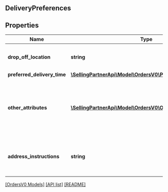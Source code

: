 ## DeliveryPreferences

## Properties

Name | Type | Description | Notes
------------ | ------------- | ------------- | -------------
**drop_off_location** | **string** | Drop-off location selected by the customer. | [optional]
**preferred_delivery_time** | [**\SellingPartnerApi\Model\OrdersV0\PreferredDeliveryTime**](PreferredDeliveryTime.md) |  | [optional]
**other_attributes** | [**\SellingPartnerApi\Model\OrdersV0\OtherDeliveryAttributes[]**](OtherDeliveryAttributes.md) | Enumerated list of miscellaneous delivery attributes associated with the shipping address. | [optional]
**address_instructions** | **string** | Building instructions, nearby landmark or navigation instructions. | [optional]

[[OrdersV0 Models]](../) [[API list]](../../Api) [[README]](../../../README.md)
